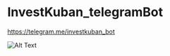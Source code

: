 # InvestKuban_telegramBot
https://telegram.me/investkuban_bot

![Alt Text](https://media.giphy.com/media/61Z9XG5z6DhpAsRYZJ/giphy.gif)
